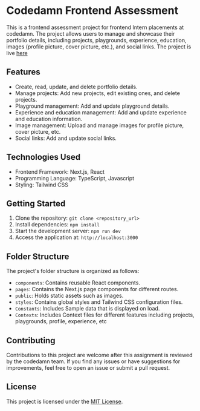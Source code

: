 # Codedamn Frontend Assessment

This is a frontend assessment project for frontend Intern placements at codedamn. The project allows users to manage and showcase their portfolio details, including projects, playgrounds, experience, education, images (profile picture, cover picture, etc.), and social links. The project is live [here](https://codedamn-frontend-project-nirzar-bhatt-git-main-nb-0310.vercel.app/)


## Features

- Create, read, update, and delete portfolio details.
- Manage projects: Add new projects, edit existing ones, and delete projects.
- Playground management: Add and update playground details.
- Experience and education management: Add and update experience and education information.
- Image management: Upload and manage images for profile picture, cover picture, etc.
- Social links: Add and update social links.

## Technologies Used

- Frontend Framework: Next.js, React
- Programming Language: TypeScript, Javascript
- Styling: Tailwind CSS

## Getting Started

1. Clone the repository: `git clone <repository_url>`
2. Install dependencies: `npm install`
3. Start the development server: `npm run dev`
4. Access the application at: `http://localhost:3000`

## Folder Structure

The project's folder structure is organized as follows:

- `components`: Contains reusable React components.
- `pages`: Contains the Next.js page components for different routes.
- `public`: Holds static assets such as images.
- `styles`: Contains global styles and Tailwind CSS configuration files.
- `Constants`: Includes Sample data that is displayed on load.
- `Contexts`: Includes Context files for different features including projects, playgrounds, profile, experience, etc

## Contributing

Contributions to this project are welcome after this assignment is reviewed by the codedamn team. If you find any issues or have suggestions for improvements, feel free to open an issue or submit a pull request.

## License

This project is licensed under the [MIT License](LICENSE).


